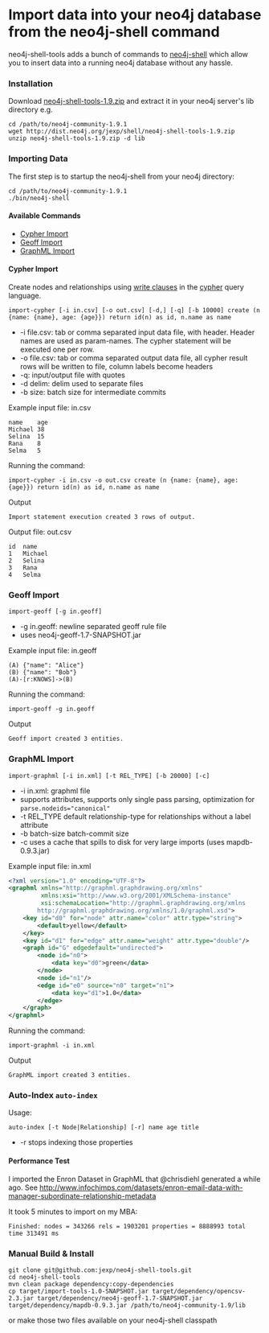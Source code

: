# Import data into your neo4j database from the neo4j-shell command

neo4j-shell-tools adds a bunch of commands to [neo4j-shell](http://docs.neo4j.org/chunked/stable/shell.html) which allow you to insert data into a running neo4j database without any hassle.

### Installation

Download [neo4j-shell-tools-1.9.zip](http://dist.neo4j.org/jexp/shell/neo4j-shell-tools-1.9.zip) and extract it in your
neo4j server's lib directory e.g.

````
cd /path/to/neo4j-community-1.9.1
wget http://dist.neo4j.org/jexp/shell/neo4j-shell-tools-1.9.zip 
unzip neo4j-shell-tools-1.9.zip -d lib
````

### Importing Data

The first step is to startup the neo4j-shell from your neo4j directory:

````
cd /path/to/neo4j-community-1.9.1
./bin/neo4j-shell
````

#### Available Commands

* [Cypher Import](#cypher-import)
* [Geoff Import](#geoff-import)
* [GraphML Import](#graphml-import)

#### Cypher Import

Create nodes and relationships using [write clauses](http://docs.neo4j.org/chunked/milestone/query-write.html) in the [cypher](http://docs.neo4j.org/chunked/milestone/cypher-query-lang.html) query language.

`import-cypher [-i in.csv] [-o out.csv] [-d,] [-q] [-b 10000] create (n {name: {name}, age: {age}}) return id(n) as id, n.name as name`

- -i file.csv: tab or comma separated input data file, with header. Header names are used as param-names. The cypher  statement will be executed one per row.
- -o file.csv: tab or comma separated output data file, all cypher result rows will be written to file, column labels become headers
- -q: input/output file with quotes
- -d delim: delim used to separate files
- -b size: batch size for intermediate commits

Example input file: in.csv

````
name	age
Michael	38
Selina	15
Rana	8
Selma	5
````

Running the command:

`import-cypher -i in.csv -o out.csv create (n {name: {name}, age: {age}}) return id(n) as id, n.name as name`

Output

`Import statement execution created 3 rows of output.`

Output file: out.csv

````
id	name
1	Michael
2	Selina
3	Rana
4	Selma
````

### Geoff Import

`import-geoff [-g in.geoff]`

- -g in.geoff: newline separated geoff rule file
- uses neo4j-geoff-1.7-SNAPSHOT.jar

Example input file: in.geoff

````
(A) {"name": "Alice"}
(B) {"name": "Bob"}
(A)-[r:KNOWS]->(B)
````

Running the command:

`import-geoff -g in.geoff`

Output

`Geoff import created 3 entities.`

### GraphML Import

`import-graphml [-i in.xml] [-t REL_TYPE] [-b 20000] [-c]`

- -i in.xml: graphml file
- supports attributes, supports only single pass parsing, optimization for `parse.nodeids="canonical"`
- -t REL_TYPE default relationship-type for relationships without a label attribute
- -b batch-size batch-commit size
- -c uses a cache that spills to disk for very large imports (uses mapdb-0.9.3.jar)

Example input file: in.xml

````xml
<?xml version="1.0" encoding="UTF-8"?>
<graphml xmlns="http://graphml.graphdrawing.org/xmlns"
         xmlns:xsi="http://www.w3.org/2001/XMLSchema-instance"
         xsi:schemaLocation="http://graphml.graphdrawing.org/xmlns
        http://graphml.graphdrawing.org/xmlns/1.0/graphml.xsd">
    <key id="d0" for="node" attr.name="color" attr.type="string">
        <default>yellow</default>
    </key>
    <key id="d1" for="edge" attr.name="weight" attr.type="double"/>
    <graph id="G" edgedefault="undirected">
        <node id="n0">
            <data key="d0">green</data>
        </node>
        <node id="n1"/>
        <edge id="e0" source="n0" target="n1">
            <data key="d1">1.0</data>
        </edge>
    </graph>
</graphml>
````

Running the command:

`import-graphml -i in.xml`

Output

`GraphML import created 3 entities.`


### Auto-Index `auto-index`

Usage:

`auto-index [-t Node|Relationship] [-r] name age title` 

- -r stops indexing those properties

#### Performance Test

I imported the Enron Dataset in GraphML that @chrisdiehl generated a while ago.
See http://www.infochimps.com/datasets/enron-email-data-with-manager-subordinate-relationship-metadata

It took 5 minutes to import on my MBA:

`Finished: nodes = 343266 rels = 1903201 properties = 8888993 total time 313491 ms`

### Manual Build & Install

````
git clone git@github.com:jexp/neo4j-shell-tools.git
cd neo4j-shell-tools
mvn clean package dependency:copy-dependencies
cp target/import-tools-1.0-SNAPSHOT.jar target/dependency/opencsv-2.3.jar target/dependency/neo4j-geoff-1.7-SNAPSHOT.jar target/dependency/mapdb-0.9.3.jar /path/to/neo4j-community-1.9/lib
````

or make those two files available on your neo4j-shell classpath
